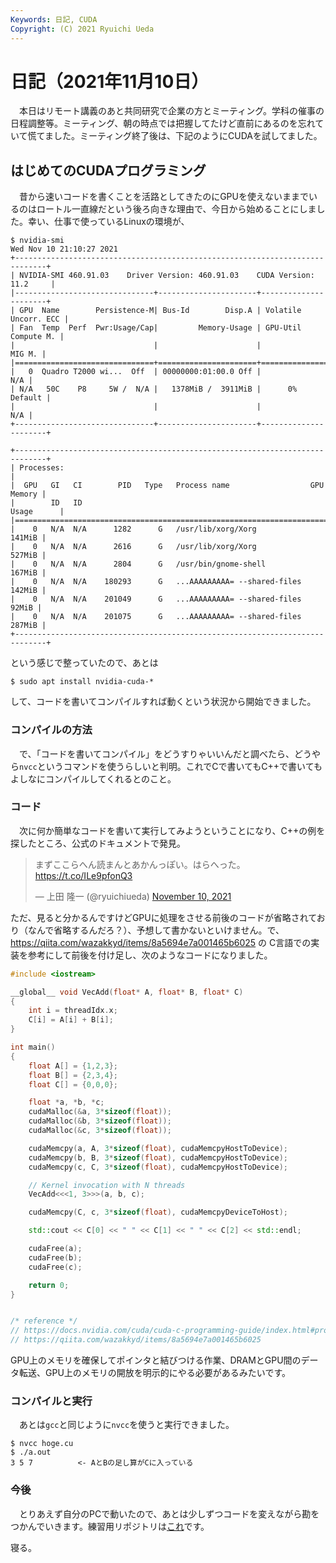 ```yaml
---
Keywords: 日記, CUDA
Copyright: (C) 2021 Ryuichi Ueda
---
```


# 日記（2021年11月10日）

　本日はリモート講義のあと共同研究で企業の方とミーティング。学科の催事の日程調整等。ミーティング、朝の時点では把握してたけど直前にあるのを忘れていて慌てました。ミーティング終了後は、下記のようにCUDAを試してました。


## はじめてのCUDAプログラミング


　昔から速いコードを書くことを活路としてきたのにGPUを使えないままでいるのはロートル一直線だという後ろ向きな理由で、今日から始めることにしました。幸い、仕事で使っているLinuxの環境が、


```
$ nvidia-smi
Wed Nov 10 21:10:27 2021
+-----------------------------------------------------------------------------+
| NVIDIA-SMI 460.91.03    Driver Version: 460.91.03    CUDA Version: 11.2     |
|-------------------------------+----------------------+----------------------+
| GPU  Name        Persistence-M| Bus-Id        Disp.A | Volatile Uncorr. ECC |
| Fan  Temp  Perf  Pwr:Usage/Cap|         Memory-Usage | GPU-Util  Compute M. |
|                               |                      |               MIG M. |
|===============================+======================+======================|
|   0  Quadro T2000 wi...  Off  | 00000000:01:00.0 Off |                  N/A |
| N/A   50C    P8     5W /  N/A |   1378MiB /  3911MiB |      0%      Default |
|                               |                      |                  N/A |
+-------------------------------+----------------------+----------------------+

+-----------------------------------------------------------------------------+
| Processes:                                                                  |
|  GPU   GI   CI        PID   Type   Process name                  GPU Memory |
|        ID   ID                                                   Usage      |
|=============================================================================|
|    0   N/A  N/A      1282      G   /usr/lib/xorg/Xorg                141MiB |
|    0   N/A  N/A      2616      G   /usr/lib/xorg/Xorg                527MiB |
|    0   N/A  N/A      2804      G   /usr/bin/gnome-shell              167MiB |
|    0   N/A  N/A    180293      G   ...AAAAAAAAA= --shared-files      142MiB |
|    0   N/A  N/A    201049      G   ...AAAAAAAAA= --shared-files       92MiB |
|    0   N/A  N/A    201075      G   ...AAAAAAAAA= --shared-files      287MiB |
+-----------------------------------------------------------------------------+
```


という感じで整っていたので、あとは

```
$ sudo apt install nvidia-cuda-*
```

して、コードを書いてコンパイルすれば動くという状況から開始できました。

### コンパイルの方法

　で、「コードを書いてコンパイル」をどうすりゃいいんだと調べたら、どうやら`nvcc`というコマンドを使うらしいと判明。これでCで書いてもC++で書いてもよしなにコンパイルしてくれるとのこと。


### コード

　次に何か簡単なコードを書いて実行してみようということになり、C++の例を探したところ、公式のドキュメントで発見。


<blockquote class="twitter-tweet"><p lang="ja" dir="ltr">まずここらへん読まんとあかんっぽい。はらへった。<a href="https://t.co/ILe9pfonQ3">https://t.co/ILe9pfonQ3</a></p>&mdash; 上田 隆一 (@ryuichiueda) <a href="https://twitter.com/ryuichiueda/status/1458338511707582464?ref_src=twsrc%5Etfw">November 10, 2021</a></blockquote> <script async src="https://platform.twitter.com/widgets.js" charset="utf-8"></script>


ただ、見ると分かるんですけどGPUに処理をさせる前後のコードが省略されており（なんで省略するんだろ？）、予想して書かないといけません。で、https://qiita.com/wazakkyd/items/8a5694e7a001465b6025 の
C言語での実装を参考にして前後を付け足し、次のようなコードになりました。

```hoge.cu
#include <iostream>

__global__ void VecAdd(float* A, float* B, float* C)
{
    int i = threadIdx.x;
    C[i] = A[i] + B[i];
}

int main()
{
    float A[] = {1,2,3};
    float B[] = {2,3,4};
    float C[] = {0,0,0};

    float *a, *b, *c;
    cudaMalloc(&a, 3*sizeof(float));
    cudaMalloc(&b, 3*sizeof(float));
    cudaMalloc(&c, 3*sizeof(float));

    cudaMemcpy(a, A, 3*sizeof(float), cudaMemcpyHostToDevice);
    cudaMemcpy(b, B, 3*sizeof(float), cudaMemcpyHostToDevice);
    cudaMemcpy(c, C, 3*sizeof(float), cudaMemcpyHostToDevice);

    // Kernel invocation with N threads
    VecAdd<<<1, 3>>>(a, b, c);

    cudaMemcpy(C, c, 3*sizeof(float), cudaMemcpyDeviceToHost);

    std::cout << C[0] << " " << C[1] << " " << C[2] << std::endl;

    cudaFree(a);
    cudaFree(b);
    cudaFree(c);

    return 0;
}


/* reference */
// https://docs.nvidia.com/cuda/cuda-c-programming-guide/index.html#programming-model
// https://qiita.com/wazakkyd/items/8a5694e7a001465b6025
```


GPU上のメモリを確保してポインタと結びつける作業、DRAMとGPU間のデータ転送、GPU上のメモリの開放を明示的にやる必要があるみたいです。


### コンパイルと実行


　あとは`gcc`と同じように`nvcc`を使うと実行できました。

```
$ nvcc hoge.cu
$ ./a.out
3 5 7          <- AとBの足し算がCに入っている
```


### 今後

　とりあえず自分のPCで動いたので、あとは少しずつコードを変えながら勘をつかんでいきます。練習用リポジトリは[これ](https://github.com/ryuichiueda/my_cuda_practice)です。



寝る。


